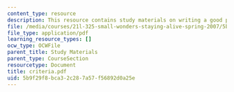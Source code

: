 ```yaml
---
content_type: resource
description: This resource contains study materials on writing a good paper.
file: /media/courses/21l-325-small-wonders-staying-alive-spring-2007/5b9f29f8bca32c287a57f56892d0a25e_criteria.pdf
file_type: application/pdf
learning_resource_types: []
ocw_type: OCWFile
parent_title: Study Materials
parent_type: CourseSection
resourcetype: Document
title: criteria.pdf
uid: 5b9f29f8-bca3-2c28-7a57-f56892d0a25e
---
```


